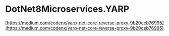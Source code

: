 # DotNet8Microservices.YARP

[https://medium.com/codenx/yarp-net-core-reverse-proxy-9b20ceb76995](https://medium.com/codenx/yarp-net-core-reverse-proxy-9b20ceb76995)
